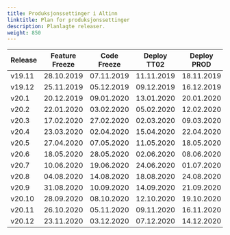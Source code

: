 ```yaml
---
title: Produksjonssettinger i Altinn
linktitle: Plan for produksjonssettinger
description: Planlagte releaser.
weight: 850
---
```


| Release | Feature Freeze | Code Freeze | Deploy TT02 | Deploy PROD |  
| ------- | -------------- | ----------- | ----------- | ----------- | 
| v19.11  | 28.10.2019     | 07.11.2019  | 11.11.2019  | 18.11.2019  | 
| v19.12  | 25.11.2019     | 05.12.2019  | 09.12.2019  | 16.12.2019  | 
| v20.1   | 20.12.2019     | 09.01.2020  | 13.01.2020  | 20.01.2020  | 
| v20.2   | 22.01.2020     | 03.02.2020  | 05.02.2020  | 12.02.2020  | 
| v20.3   | 17.02.2020     | 27.02.2020  | 02.03.2020  | 09.03.2020  |
| v20.4   | 23.03.2020     | 02.04.2020  | 15.04.2020  | 22.04.2020  |
| v20.5   | 27.04.2020     | 07.05.2020  | 11.05.2020  | 18.05.2020  |
| v20.6   | 18.05.2020     | 28.05.2020  | 02.06.2020  | 08.06.2020  |
| v20.7   | 10.06.2020     | 19.06.2020  | 24.06.2020  | 01.07.2020  |
| v20.8   | 04.08.2020     | 14.08.2020  | 18.08.2020  | 24.08.2020  |
| v20.9   | 31.08.2020     | 10.09.2020  | 14.09.2020  | 21.09.2020  |
| v20.10  | 28.09.2020     | 08.10.2020  | 12.10.2020  | 19.10.2020  |
| v20.11  | 26.10.2020     | 05.11.2020  | 09.11.2020  | 16.11.2020  |
| v20.12  | 23.11.2020     | 03.12.2020  | 07.12.2020  | 14.12.2020  |
